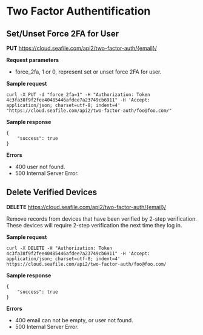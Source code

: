 # Two Factor Authentification

## Set/Unset Force 2FA for User

**PUT** <https://cloud.seafile.com/api2/two-factor-auth/{email}/>

**Request parameters**

* force_2fa, 1 or 0, represent set or unset force 2FA for user.

**Sample request**

```
curl -X PUT -d "force_2fa=1" -H "Authorization: Token 4c3fa38f9f2fee40485446afdee7a23749cb6911" -H 'Accept: application/json; charset=utf-8; indent=4' "https://cloud.seafile.com/api2/two-factor-auth/foo@foo.com/"

```

**Sample response**

```
{
    "success": true
}

```

**Errors**

* 400 user not found.
* 500 Internal Server Error.

## Delete Verified Devices

**DELETE** <https://cloud.seafile.com/api2/two-factor-auth/{email}/>

Remove records from devices that have been verified by 2-step verification. These devices will require 2-step verification the next time they log in.

**Sample request**

```
curl -X DELETE -H "Authorization: Token 4c3fa38f9f2fee40485446afdee7a23749cb6911" -H 'Accept: application/json; charset=utf-8; indent=4' https://cloud.seafile.com/api2/two-factor-auth/foo@foo.com/

```

**Sample response**

```
{
    "success": true
}

```

**Errors**

* 400 email can not be empty, or user not found.
* 500 Internal Server Error.


